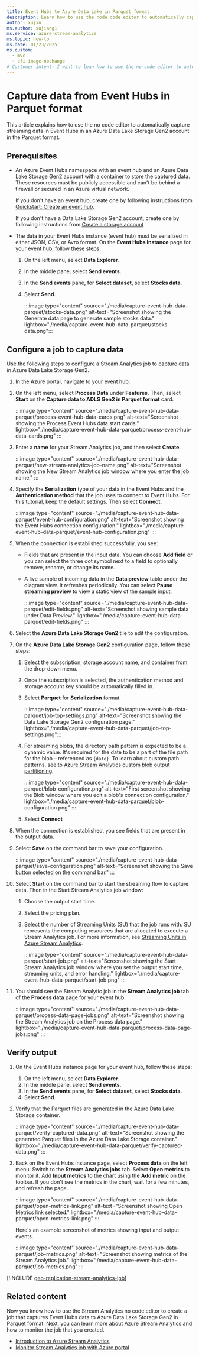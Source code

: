 ```yaml
---
title: Event Hubs to Azure Data Lake in Parquet format
description: Learn how to use the node code editor to automatically capture the streaming data in Event Hubs in an Azure Data Lake Storage Gen2 account in Parquet format.
author: xujxu
ms.author: xujiang1
ms.service: azure-stream-analytics
ms.topic: how-to
ms.date: 01/23/2025
ms.custom:
  - mvc
  - sfi-image-nochange
# Customer intent: I want to lean how to use the no-code editor to automatically capture streaming data in Azure Event Hubs to an Azure Data Lake Storage Gen2 account in the Parquet format. 
---
```

# Capture data from Event Hubs in Parquet format
This article explains how to use the no code editor to automatically capture streaming data in Event Hubs in an Azure Data Lake Storage Gen2 account in the Parquet format. 

## Prerequisites

- An Azure Event Hubs namespace with an event hub and an Azure Data Lake Storage Gen2 account with a container to store the captured data. These resources must be publicly accessible and can't be behind a firewall or secured in an Azure virtual network. 

    If you don't have an event hub, create one by following instructions from [Quickstart: Create an event hub](../event-hubs/event-hubs-create.md). 

    If you don't have a Data Lake Storage Gen2 account, create one by following instructions from [Create a storage account](../storage/blobs/create-data-lake-storage-account.md)
- The data in your Event Hubs instance (event hub) must be serialized in either JSON, CSV, or Avro format. On the **Event Hubs Instance** page for your event hub, follow these steps:  
    1. On the left menu, select **Data Explorer**. 
    1. In the middle pane, select **Send events**. 
    1. In the **Send events** pane, for **Select dataset**, select **Stocks data**.
    1. Select **Send**. 

        :::image type="content" source="./media/capture-event-hub-data-parquet/stocks-data.png" alt-text="Screenshot showing the Generate data page to generate sample stocks data." lightbox="./media/capture-event-hub-data-parquet/stocks-data.png":::

## Configure a job to capture data

Use the following steps to configure a Stream Analytics job to capture data in Azure Data Lake Storage Gen2.

1. In the Azure portal, navigate to your event hub. 
1. On the left menu, select **Process Data** under **Features**. Then, select **Start** on the **Capture data to ADLS Gen2 in Parquet format** card.  

    :::image type="content" source="./media/capture-event-hub-data-parquet/process-event-hub-data-cards.png" alt-text="Screenshot showing the Process Event Hubs data start cards." lightbox="./media/capture-event-hub-data-parquet/process-event-hub-data-cards.png" :::
1. Enter a **name** for your Stream Analytics job, and then select **Create**.  

    :::image type="content" source="./media/capture-event-hub-data-parquet/new-stream-analytics-job-name.png" alt-text="Screenshot showing the New Stream Analytics job window where you enter the job name." :::
1. Specify the **Serialization** type of your data in the Event Hubs and the **Authentication method** that the job uses to connect to Event Hubs. For this tutorial, keep the default settings. Then select **Connect**.

    :::image type="content" source="./media/capture-event-hub-data-parquet/event-hub-configuration.png" alt-text="Screenshot showing the Event Hubs connection configuration." lightbox="./media/capture-event-hub-data-parquet/event-hub-configuration.png" :::
1. When the connection is established successfully, you see:
    - Fields that are present in the input data. You can choose **Add field** or you can select the three dot symbol next to a field to optionally remove, rename, or change its name.
    - A live sample of incoming data in the **Data preview** table under the diagram view. It refreshes periodically. You can select **Pause streaming preview** to view a static view of the sample input.  
    
        :::image type="content" source="./media/capture-event-hub-data-parquet/edit-fields.png" alt-text="Screenshot showing sample data under Data Preview." lightbox="./media/capture-event-hub-data-parquet/edit-fields.png" :::
1. Select the **Azure Data Lake Storage Gen2** tile to edit the configuration. 
1. On the **Azure Data Lake Storage Gen2** configuration page, follow these steps:     
    1. Select the subscription, storage account name, and container from the drop-down menu. 
    1. Once the subscription is selected, the authentication method and storage account key should be automatically filled in.  
    1. Select **Parquet** for **Serialization** format. 
    
        :::image type="content" source="./media/capture-event-hub-data-parquet/job-top-settings.png" alt-text="Screenshot showing the Data Lake Storage Gen2 configuration page." lightbox="./media/capture-event-hub-data-parquet/job-top-settings.png":::
    1. For streaming blobs, the directory path pattern is expected to be a dynamic value. It's required for the date to be a part of the file path for the blob – referenced as `{date}`. To learn about custom path patterns, see to [Azure Stream Analytics custom blob output partitioning](stream-analytics-custom-path-patterns-blob-storage-output.md).  
    
        :::image type="content" source="./media/capture-event-hub-data-parquet/blob-configuration.png" alt-text="First screenshot showing the Blob window where you edit a blob's connection configuration." lightbox="./media/capture-event-hub-data-parquet/blob-configuration.png" :::  
    1. Select **Connect**
1. When the connection is established, you see fields that are present in the output data.
1. Select **Save** on the command bar to save your configuration.

    :::image type="content" source="./media/capture-event-hub-data-parquet/save-configuration.png" alt-text="Screenshot showing the Save button selected on the command bar." :::
1. Select **Start** on the command bar to start the streaming flow to capture data. Then in the Start Stream Analytics job window:
    1. Choose the output start time.
    1. Select the pricing plan.
    1. Select the number of Streaming Units (SU) that the job runs with. SU represents the computing resources that are allocated to execute a Stream Analytics job. For more information, see [Streaming Units in Azure Stream Analytics](stream-analytics-streaming-unit-consumption.md).
    
        :::image type="content" source="./media/capture-event-hub-data-parquet/start-job.png" alt-text="Screenshot showing the Start Stream Analytics job window where you set the output start time, streaming units, and error handling." lightbox="./media/capture-event-hub-data-parquet/start-job.png" :::
1. You should see the Stream Analytic job in the **Stream Analytics job** tab of the **Process data** page for your event hub. 

    :::image type="content" source="./media/capture-event-hub-data-parquet/process-data-page-jobs.png" alt-text="Screenshot showing the Stream Analytics job on the Process data page." lightbox="./media/capture-event-hub-data-parquet/process-data-page-jobs.png" :::
    

## Verify output

1. On the Event Hubs instance page for your event hub, follow these steps:
    1. On the left menu, select **Data Explorer**. 
    1. In the middle pane, select **Send events**. 
    1. In the **Send events** pane, for **Select dataset**, select **Stocks data**.
    1. Select **Send**. 
1. Verify that the Parquet files are generated in the Azure Data Lake Storage container. 

    :::image type="content" source="./media/capture-event-hub-data-parquet/verify-captured-data.png" alt-text="Screenshot showing the generated Parquet files in the Azure Data Lake Storage container." lightbox="./media/capture-event-hub-data-parquet/verify-captured-data.png" :::
1. Back on the Event Hubs instance page, select **Process data** on the left menu. Switch to the **Stream Analytics jobs** tab. Select **Open metrics** to monitor it. Add **Input metrics** to the chart using the **Add metric** on the toolbar. If you don't see the metrics in the chart, wait for a few minutes, and refresh the page. 

    :::image type="content" source="./media/capture-event-hub-data-parquet/open-metrics-link.png" alt-text="Screenshot showing Open Metrics link selected." lightbox="./media/capture-event-hub-data-parquet/open-metrics-link.png" :::
    
    Here's an example screenshot of metrics showing input and output events. 

    :::image type="content" source="./media/capture-event-hub-data-parquet/job-metrics.png" alt-text="Screenshot showing metrics of the Stream Analytics job." lightbox="./media/capture-event-hub-data-parquet/job-metrics.png" :::    


[!INCLUDE [geo-replication-stream-analytics-job](./includes/geo-replication-stream-analytics-job.md)]

## Related content

Now you know how to use the Stream Analytics no code editor to create a job that captures Event Hubs data to Azure Data Lake Storage Gen2 in Parquet format. Next, you can learn more about Azure Stream Analytics and how to monitor the job that you created.


* [Introduction to Azure Stream Analytics](stream-analytics-introduction.md)
* [Monitor Stream Analytics job with Azure portal](stream-analytics-monitoring.md)
